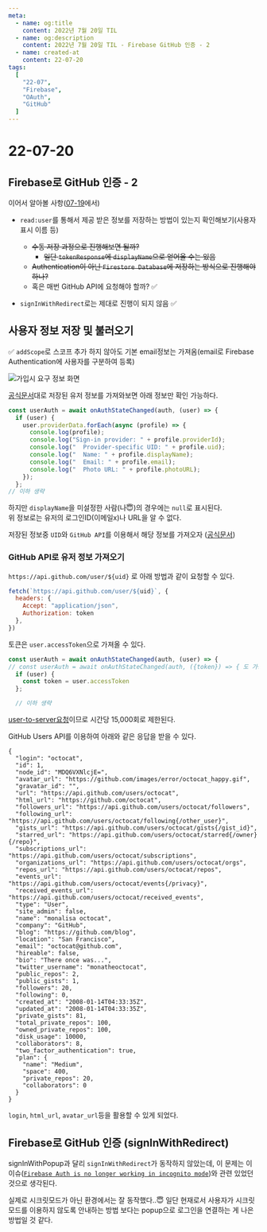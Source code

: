 ```yaml
---
meta:
  - name: og:title
    content: 2022년 7월 20일 TIL
  - name: og:description
    content: 2022년 7월 20일 TIL - Firebase GitHub 인증 - 2
  - name: created-at
    content: 22-07-20
tags:
  [
    "22-07",
    "Firebase",
    "OAuth",
    "GitHub"
  ]
---
```


# 22-07-20

## Firebase로 GitHub 인증 - 2

이어서 알아볼 사항([07-19](/til/22-07/22-07-19.html)에서)

- `read:user`를 통해서 제공 받은 정보를 저장하는 방법이 있는지 확인해보기(사용자 표시 이름 등)
  - ~~수동 저장 과정으로 진행해보면 될까?~~
    - ~~일단 `tokenResponse`에 `displayName`으로 얻어올 수는 있음~~
  - ~~Authentication이 아닌 `Firestore Database`에 저장하는 방식으로 진행해야 하나?~~
  - 혹은 매번 GitHub API에 요청해야 할까? ✅

- `signInWithRedirect`로는 제대로 진행이 되지 않음 ✅


## 사용자 정보 저장 및 불러오기

✅ `addScope`로 스코프 추가 하지 않아도 기본 email정보는 가져옴(email로 Firebase Authentication에 사용자를 구분하여 등록)

![가입시 요구 정보 화면](https://user-images.githubusercontent.com/78826879/180180910-9021d6e9-f68a-4c3e-86f1-b3db4fb5615d.png)


[공식문서](https://firebase.google.com/docs/auth/web/manage-users?hl=ko#get_a_users_provider-specific_profile_information)대로 저장된 유저 정보를 가져와보면 아래 정보만 확인 가능하다.

```js
const userAuth = await onAuthStateChanged(auth, (user) => {
  if (user) {
    user.providerData.forEach(async (profile) => {
      console.log(profile);
      console.log("Sign-in provider: " + profile.providerId);
      console.log("  Provider-specific UID: " + profile.uid);
      console.log("  Name: " + profile.displayName);
      console.log("  Email: " + profile.email);
      console.log("  Photo URL: " + profile.photoURL);
    });
  };
// 이하 생략
```
하지만 `displayName`을 미설정한 사람(나😇)의 경우에는 `null`로 표시된다.<br>
위 정보로는 유저의 로그인ID(이메일x)나 URL을 알 수 없다.

저장된 정보중 `UID`와 `GitHub API`를 이용해서 해당 정보를 가져오자 ([공식문서](https://docs.github.com/en/rest/users/users#get-the-authenticated-user))

### GitHub API로 유저 정보 가져오기

`https://api.github.com/user/${uid}` 로 아래 방법과 같이 요청할 수 있다.

```js
fetch(`https://api.github.com/user/${uid}`, {
  headers: { 
    Accept: "application/json", 
    Authorization: token 
  },
})
```

토큰은 `user.accessToken`으로 가져올 수 있다.

```js
const userAuth = await onAuthStateChanged(auth, (user) => {
// const userAuth = await onAuthStateChanged(auth, ({token}) => { 도 가능하다.
  if (user) {
    const token = user.accessToken 
  };

  // 이하 생략
```

[user-to-server요청](https://docs.github.com/en/github-ae@latest/developers/apps/building-github-apps/rate-limits-for-github-apps#user-to-server-requests)이므로 시간당 15,000회로 제한된다.

GitHub Users API를 이용하여 아래와 같은 응답을 받을 수 있다.

```
{
  "login": "octocat",
  "id": 1,
  "node_id": "MDQ6VXNlcjE=",
  "avatar_url": "https://github.com/images/error/octocat_happy.gif",
  "gravatar_id": "",
  "url": "https://api.github.com/users/octocat",
  "html_url": "https://github.com/octocat",
  "followers_url": "https://api.github.com/users/octocat/followers",
  "following_url": "https://api.github.com/users/octocat/following{/other_user}",
  "gists_url": "https://api.github.com/users/octocat/gists{/gist_id}",
  "starred_url": "https://api.github.com/users/octocat/starred{/owner}{/repo}",
  "subscriptions_url": "https://api.github.com/users/octocat/subscriptions",
  "organizations_url": "https://api.github.com/users/octocat/orgs",
  "repos_url": "https://api.github.com/users/octocat/repos",
  "events_url": "https://api.github.com/users/octocat/events{/privacy}",
  "received_events_url": "https://api.github.com/users/octocat/received_events",
  "type": "User",
  "site_admin": false,
  "name": "monalisa octocat",
  "company": "GitHub",
  "blog": "https://github.com/blog",
  "location": "San Francisco",
  "email": "octocat@github.com",
  "hireable": false,
  "bio": "There once was...",
  "twitter_username": "monatheoctocat",
  "public_repos": 2,
  "public_gists": 1,
  "followers": 20,
  "following": 0,
  "created_at": "2008-01-14T04:33:35Z",
  "updated_at": "2008-01-14T04:33:35Z",
  "private_gists": 81,
  "total_private_repos": 100,
  "owned_private_repos": 100,
  "disk_usage": 10000,
  "collaborators": 8,
  "two_factor_authentication": true,
  "plan": {
    "name": "Medium",
    "space": 400,
    "private_repos": 20,
    "collaborators": 0
  }
}
```

`login`, `html_url`, `avatar_url`등을 활용할 수 있게 되었다.


## Firebase로 GitHub 인증 (signInWithRedirect)

signInWithPopup과 달리 `signInWithRedirect`가 동작하지 않았는데, 이 문제는 이 이슈([`Firebase Auth is no longer working in incognito mode`](https://github.com/firebase/firebase-js-sdk/issues/3004))와 관련 있었던 것으로 생각된다.

실제로 시크릿모드가 아닌 환경에서는 잘 동작했다..😇
일단 현재로서 사용자가 시크릿 모드를 이용하지 않도록 안내하는 방법 보다는 popup으로 로그인을 연결하는 게 나은 방법일 것 같다.
